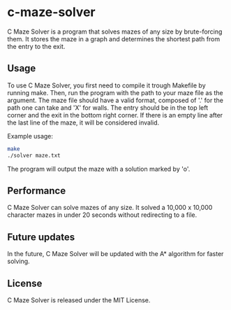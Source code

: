 # c-maze-solver

C Maze Solver is a program that solves mazes of any size by brute-forcing them. It stores the
maze in a graph and determines the shortest path from the entry to the exit.

## Usage
To use C Maze Solver, you first need to compile it trough Makefile by running make. Then, run
the program with the path to your maze file as the argument. The maze file should have a
valid format, composed of '.' for the path one can take and 'X' for walls. The entry should be in
the top left corner and the exit in the bottom right corner. If there is an empty line after the
last line of the maze, it will be considered invalid.

Example usage:
```bash
make
./solver maze.txt
```
The program will output the maze with a solution marked by 'o'.

## Performance
C Maze Solver can solve mazes of any size. It solved a 10,000 x 10,000 character mazes in
under 20 seconds without redirecting to a file.

## Future updates
In the future, C Maze Solver will be updated with the A* algorithm for faster solving.

## License
C Maze Solver is released under the MIT License.
